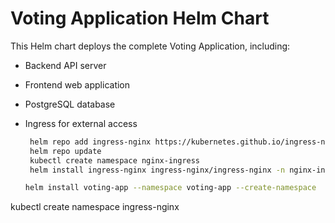 # Voting Application Helm Chart

This Helm chart deploys the complete Voting Application, including:
- Backend API server
- Frontend web application
- PostgreSQL database
- Ingress for external access

   ```bash
    helm repo add ingress-nginx https://kubernetes.github.io/ingress-nginx
    helm repo update
    kubectl create namespace nginx-ingress
    helm install ingress-nginx ingress-nginx/ingress-nginx -n nginx-ingress
   ```
   ```bash
   helm install voting-app --namespace voting-app --create-namespace
   ```


kubectl create namespace ingress-nginx
